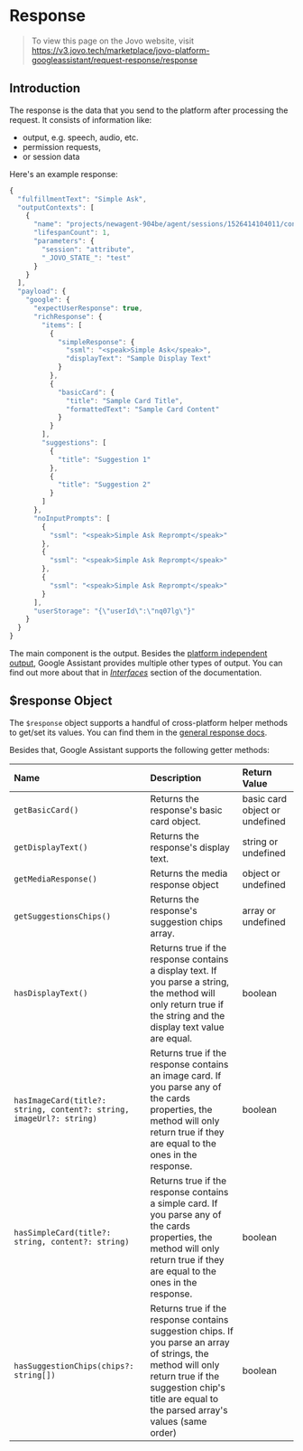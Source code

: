 # Response

> To view this page on the Jovo website, visit https://v3.jovo.tech/marketplace/jovo-platform-googleassistant/request-response/response

## Introduction

The response is the data that you send to the platform after processing the request. It consists of information like:

* output, e.g. speech, audio, etc.
* permission requests,
* or session data

Here's an example response:

```js
{
  "fulfillmentText": "Simple Ask",
  "outputContexts": [
    {
      "name": "projects/newagent-904be/agent/sessions/1526414104011/contexts/_jovo_session_pmfoz",
      "lifespanCount": 1,
      "parameters": {
        "session": "attribute",
        "_JOVO_STATE_": "test"
      }
    }
  ],
  "payload": {
    "google": {
      "expectUserResponse": true,
      "richResponse": {
        "items": [
          {
            "simpleResponse": {
              "ssml": "<speak>Simple Ask</speak>",
              "displayText": "Sample Display Text"
            }
          },
          {
            "basicCard": {
              "title": "Sample Card Title",
              "formattedText": "Sample Card Content"
            }
          }
        ],
        "suggestions": [
          {
            "title": "Suggestion 1"
          },
          {
            "title": "Suggestion 2"
          }
        ]
      },
      "noInputPrompts": [
        {
          "ssml": "<speak>Simple Ask Reprompt</speak>"
        },
        {
          "ssml": "<speak>Simple Ask Reprompt</speak>"
        },
        {
          "ssml": "<speak>Simple Ask Reprompt</speak>"
        }
      ],
      "userStorage": "{\"userId\":\"nq07lg\"}"
    }
  }
}
```

The main component is the output. Besides the [platform independent output](https://v3.jovo.tech/docs/output), Google Assistant provides multiple other types of output. You can find out more about that in [*Interfaces*](https://v3.jovo.tech/marketplace/jovo-platform-googleassistant#interfaces) section of the documentation.

## $response Object

The `$response` object supports a handful of cross-platform helper methods to get/set its values. You can find them in the [general response docs](https://v3.jovo.tech/docs/requests-responses/response#cross-platform-methods).

Besides that, Google Assistant supports the following getter methods:

Name | Description | Return Value
:--- | :--- | :---
`getBasicCard()` | Returns the response's basic card object. | basic card object or undefined
`getDisplayText()` | Returns the response's display text. | string or undefined
`getMediaResponse()` | Returns the media response object | object or undefined
`getSuggestionsChips()` | Returns the response's suggestion chips array. | array or undefined
`hasDisplayText()` | Returns true if the response contains a display text. If you parse a string, the method will only return true if the string and the display text value are equal. | boolean
`hasImageCard(title?: string, content?: string, imageUrl?: string)` | Returns true if the response contains an image card. If you parse any of the cards properties, the method will only return true if they are equal to the ones in the response. | boolean
`hasSimpleCard(title?: string, content?: string)`  | Returns true if the response contains a simple card. If you parse any of the cards properties, the method will only return true if they are equal to the ones in the response.| boolean
`hasSuggestionChips(chips?: string[])` | Returns true if the response contains suggestion chips. If you parse an array of strings, the method will only return true if the suggestion chip's title are equal to the parsed array's values (same order) | boolean
 